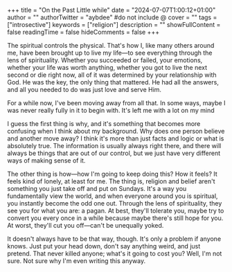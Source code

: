 +++
title = "On the Past Little while"
date = "2024-07-07T1:00:12+01:00"
author = ""
authorTwitter = "aybdee" #do not include @
cover = ""
tags = ["introsective"]
keywords = ["religion"]
description = ""
showFullContent = false
readingTime = false
hideComments = false
+++

The spiritual controls the physical. That's how I, like many others around me, have been brought up to live my life—to see everything through the lens of spirituality. Whether you succeeded or failed, your emotions, whether your life was worth anything, whether you got to live the next second or die right now, all of it was determined by your relationship with God. He was the key, the only thing that mattered. He had all the answers, and all you needed to do was just love and serve Him.

For a while now, I've been moving away from all that. In some ways, maybe I was never really fully in it to begin with. It's left me with a lot on my mind

I guess the first thing is why, and it's something that becomes more confusing when I think about my background. Why does one person believe and another move away? I think it's more than just facts and logic or what is absolutely true. The information is usually always right there, and there will always be things that are out of our control, but we just have very different ways of making sense of it.

The other thing is how—how I'm going to keep doing this? How it feels? It feels kind of lonely, at least for me. The thing is, religion and belief aren't something you just take off and put on Sundays. It's a way you fundamentally view the world, and when everyone around you is spiritual, you instantly become the odd one out. Through the lens of spirituality, they see you for what you are: a pagan. At best, they'll tolerate you, maybe try to convert you every once in a while because maybe there's still hope for you. At worst, they'll cut you off—can't be unequally yoked.

It doesn't always have to be that way, though. It's only a problem if anyone knows. Just put your head down, don't say anything weird, and just pretend. That never killed anyone; what's it going to cost you? Well, I'm not sure. Not sure why I'm even writing this anyway.
